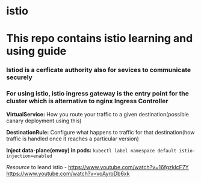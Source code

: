 # istio
# This repo contains istio learning and using guide

### Istiod is a cerficate authority also for sevices to communicate securely
### For using istio, istio ingress gateway is the entry point for the cluster which is alternative to nginx Ingress Controller


**VirtualService:** How you route your traffic to a given destination(possible canary deployment using this)

**DestinationRule:** Configure what happens to traffic for that destination(how traffic is handled once it reaches a particular version)

**Inject data-plane(envoy) in pods:** ```kubectl label namespace default istio-injection=enabled```

*Resource* to leand istio - 
https://www.youtube.com/watch?v=16fgzklcF7Y
https://www.youtube.com/watch?v=voAyroDb6xk

